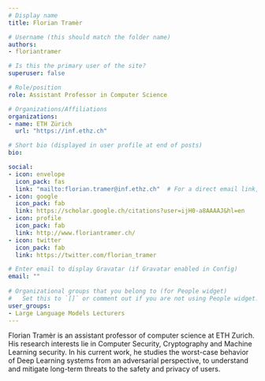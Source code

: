 ```yaml
---
# Display name
title: Florian Tramèr

# Username (this should match the folder name)
authors:
- floriantramer

# Is this the primary user of the site?
superuser: false

# Role/position
role: Assistant Professor in Computer Science 

# Organizations/Affiliations
organizations:
- name: ETH Zürich
  url: "https://inf.ethz.ch"

# Short bio (displayed in user profile at end of posts)
bio: 

social:
- icon: envelope
  icon_pack: fas
  link: "mailto:florian.tramer@inf.ethz.ch"  # For a direct email link, use "mailto:test@example.org".
- icon: google
  icon_pack: fab
  link: https://scholar.google.ch/citations?user=ijH0-a8AAAAJ&hl=en
- icon: profile
  icon_pack: fab
  link: http://www.floriantramer.ch/
- icon: twitter
  icon_pack: fab
  link: https://twitter.com/florian_tramer

# Enter email to display Gravatar (if Gravatar enabled in Config)
email: ""
  
# Organizational groups that you belong to (for People widget)
#   Set this to `[]` or comment out if you are not using People widget.  
user_groups:
- Large Language Models Lecturers
---
```


Florian Tramèr is an assistant professor of computer science at ETH Zurich.
His research interests lie in Computer Security, Cryptography and Machine Learning security. In his current work, he studies the worst-case behavior of Deep Learning systems from an adversarial perspective, to understand and mitigate long-term threats to the safety and privacy of users.